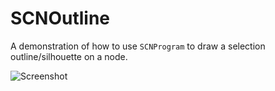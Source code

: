 # SCNOutline

A demonstration of how to use `SCNProgram` to draw a selection outline/silhouette on a node.

![Screenshot](screenshot.png)
